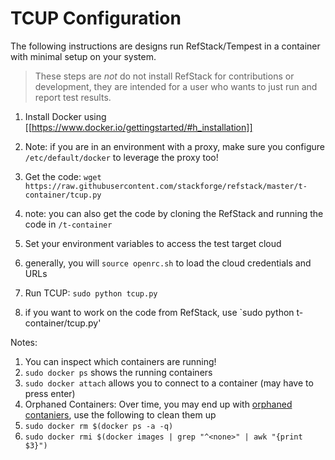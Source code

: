 TCUP Configuration
===========================

The following instructions are designs run RefStack/Tempest in a container with minimal setup on your system.

> These steps are _not_ do not install RefStack for contributions or development, they are intended for a user who wants to just run and report test results.

1. Install Docker using [[https://www.docker.io/gettingstarted/#h_installation]]
  1. Note: if you are in an environment with a proxy, make sure you configure `/etc/default/docker` to leverage the proxy too!


1. Get the code: `wget https://raw.githubusercontent.com/stackforge/refstack/master/t-container/tcup.py`
  1. note: you can also get the code by cloning the RefStack and running the code in `/t-container`

1. Set your environment variables to access the test target cloud
  1. generally, you will `source openrc.sh` to load the cloud credentials and URLs

1. Run TCUP: `sudo python tcup.py`
  1. if you want to work on the code from RefStack, use `sudo python t-container/tcup.py'

Notes:
1. You can inspect which containers are running!
  1. `sudo docker ps` shows the running containers
  1. `sudo docker attach` allows you to connect to a container (may have to press enter)
1. Orphaned Containers: Over time, you may end up with [orphaned contaniers](http://jimhoskins.com/2013/07/27/remove-untagged-docker-images.html), use the following to clean them up
  1. `sudo docker rm $(docker ps -a -q)`
  1. `sudo docker rmi $(docker images | grep "^<none>" | awk "{print $3}")`